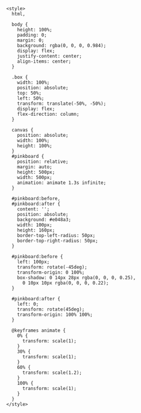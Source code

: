 <!DOCTYPE html PUBLIC "-//W3C//DTD HTML 4.0 Transitional//EN">
<html>
  <head>
    <title>Heart</title>
    <meta name="Generator" content="EditPlus" />
    <meta name="Author" content="" />
    <meta name="Keywords" content="" />
    <meta name="Description" content="" />

    <style>
      html,
      
      body {
        height: 100%;
        padding: 0;
        margin: 0;
        background: rgba(0, 0, 0, 0.984);
        display: flex;
        justify-content: center;
        align-items: center;
      }
      
      .box {
        width: 100%;
        position: absolute;
        top: 50%;
        left: 50%;
        transform: translate(-50%, -50%);
        display: flex;
        flex-direction: column;
      }
      
      canvas {
        position: absolute;
        width: 100%;
        height: 100%;
      }
      #pinkboard {
        position: relative;
        margin: auto;
        height: 500px;
        width: 500px;
        animation: animate 1.3s infinite;
      }
      
      #pinkboard:before,
      #pinkboard:after {
        content: '';
        position: absolute;
        background: #e048a3;
        width: 100px;
        height: 160px;
        border-top-left-radius: 50px;
        border-top-right-radius: 50px;
      }
      
      #pinkboard:before {
        left: 100px;
        transform: rotate(-45deg);
        transform-origin: 0 100%;
        box-shadow: 0 14px 28px rgba(0, 0, 0, 0.25),
          0 10px 10px rgba(0, 0, 0, 0.22);
      }

      #pinkboard:after {
        left: 0;
        transform: rotate(45deg);
        transform-origin: 100% 100%;
      }

      @keyframes animate {
        0% {
          transform: scale(1);
        }
        30% {
          transform: scale(1);
        }
        60% {
          transform: scale(1.2);
        }
        100% {
          transform: scale(1);
        }
      }
    </style>
  </head>

  <body>
    <div class="box">
      <canvas id="pinkboard"></canvas>
    </div>
    <script>
      /*
       * Settings
       */
      var settings = {
        particles: {
          length: 2700, // maximum amount of particles
          duration: 1.17, // particle duration in sec
          velocity: 200, // particle velocity in pixels/sec
          effect: -1.8, // play with this for a nice effect
          size: 13 // particle size in pixels
        }
      };
      /*
       * RequestAnimationFrame polyfill by Erik Möller
       */
      (function() {
        var b = 0;
        var c = ['ms', 'moz', 'webkit', 'o'];
        for (var a = 0; a < c.length && !window.requestAnimationFrame; ++a) {
          window.requestAnimationFrame = window[c[a] + 'RequestAnimationFrame'];
          window.cancelAnimationFrame =
            window[c[a] + 'CancelAnimationFrame'] ||
            window[c[a] + 'CancelRequestAnimationFrame'];
        }
        if (!window.requestAnimationFrame) {
          window.requestAnimationFrame = function(h, e) {
            var d = new Date().getTime();
            var f = Math.max(0, 16 - (d - b));
            var g = window.setTimeout(function() {
              h(d + f);
            }, f);
            b = d + f;
            return g;
          };
        }
        if (!window.cancelAnimationFrame) {
          window.cancelAnimationFrame = function(d) {
            clearTimeout(d);
          };
        }
      })();
      /*
       * Point class
       */
      var Point = (function() {
        function Point(x, y) {
          this.x = typeof x !== 'undefined' ? x : 0;
          this.y = typeof y !== 'undefined' ? y : 0;
        }
        Point.prototype.clone = function() {
          return new Point(this.x, this.y);
        };
        Point.prototype.length = function(length) {
          if (typeof length == 'undefined')
            return Math.sqrt(this.x * this.x + this.y * this.y);
          this.normalize();
          this.x *= length;
          this.y *= length;
          return this;
        };
        Point.prototype.normalize = function() {
          var length = this.length();
          this.x /= length;
          this.y /= length;
          return this;
        };
        return Point;
      })();
      /*
       * Particle class
       */
      var Particle = (function() {
        function Particle() {
          this.position = new Point();
          this.velocity = new Point();
          this.acceleration = new Point();
          this.age = 0;
        }
        Particle.prototype.initialize = function(x, y, dx, dy) {
          this.position.x = x;
          this.position.y = y;
          this.velocity.x = dx;
          this.velocity.y = dy;
          this.acceleration.x = dx * settings.particles.effect;
          this.acceleration.y = dy * settings.particles.effect;
          this.age = 0;
        };
        Particle.prototype.update = function(deltaTime) {
          this.position.x += this.velocity.x * deltaTime;
          this.position.y += this.velocity.y * deltaTime;
          this.velocity.x += this.acceleration.x * deltaTime;
          this.velocity.y += this.acceleration.y * deltaTime;
          this.age += deltaTime;
        };
        Particle.prototype.draw = function(context, image) {
          function ease(t) {
            return --t * t * t + 1;
          }
          var size = image.width * ease(this.age / settings.particles.duration);
          context.globalAlpha = 1 - this.age / settings.particles.duration;
          context.drawImage(
            image,
            this.position.x - size / 2,
            this.position.y - size / 2,
            size,
            size
          );
        };
        return Particle;
      })();
      /*
       * ParticlePool class
       */
      var ParticlePool = (function() {
        var particles,
          firstActive = 0,
          firstFree = 0,
          duration = settings.particles.duration;

        function ParticlePool(length) {
          // create and populate particle pool
          particles = new Array(length);
          for (var i = 0; i < particles.length; i++)
            particles[i] = new Particle();
        }
        ParticlePool.prototype.add = function(x, y, dx, dy) {
          particles[firstFree].initialize(x, y, dx, dy);

          // handle circular queue
          firstFree++;
          if (firstFree == particles.length) firstFree = 0;
          if (firstActive == firstFree) firstActive++;
          if (firstActive == particles.length) firstActive = 0;
        };
        ParticlePool.prototype.update = function(deltaTime) {
          var i;

          // update active particles
          if (firstActive < firstFree) {
            for (i = firstActive; i < firstFree; i++)
              particles[i].update(deltaTime);
          }
          if (firstFree < firstActive) {
            for (i = firstActive; i < particles.length; i++)
              particles[i].update(deltaTime);
            for (i = 0; i < firstFree; i++) particles[i].update(deltaTime);
          }

          // remove inactive particles
          while (
            particles[firstActive].age >= duration &&
            firstActive != firstFree
          ) {
            firstActive++;
            if (firstActive == particles.length) firstActive = 0;
          }
        };
        ParticlePool.prototype.draw = function(context, image) {
          // draw active particles
          if (firstActive < firstFree) {
            for (i = firstActive; i < firstFree; i++)
              particles[i].draw(context, image);
          }
          if (firstFree < firstActive) {
            for (i = firstActive; i < particles.length; i++)
              particles[i].draw(context, image);
            for (i = 0; i < firstFree; i++) particles[i].draw(context, image);
          }
        };
        return ParticlePool;
      })();
      /*
       * Putting it all together
       */
      (function(canvas) {
        var context = canvas.getContext('2d'),
          particles = new ParticlePool(settings.particles.length),
          particleRate =
            settings.particles.length / settings.particles.duration, // particles/sec
          time;

        // get point on heart with -PI <= t <= PI
        function pointOnHeart(t) {
          return new Point(
            160 * Math.pow(Math.sin(t), 3),
            130 * Math.cos(t) -
              50 * Math.cos(2 * t) -
              20 * Math.cos(3 * t) -
              10 * Math.cos(4 * t) +
              25
          );
        }

        // creating the particle image using a dummy canvas
        var image = (function() {
          var canvas = document.createElement('canvas'),
            context = canvas.getContext('2d');
          canvas.width = settings.particles.size;
          canvas.height = settings.particles.size;
          // helper function to create the path
          function to(t) {
            var point = pointOnHeart(t);
            point.x =
              settings.particles.size / 2 +
              (point.x * settings.particles.size) / 350;
            point.y =
              settings.particles.size / 2 -
              (point.y * settings.particles.size) / 350;
            return point;
          }
          // create the path
          context.beginPath();
          var t = -Math.PI;
          var point = to(t);
          context.moveTo(point.x, point.y);
          while (t < Math.PI) {
            t += 0.01; // baby steps!
            point = to(t);
            context.lineTo(point.x, point.y);
          }
          context.closePath();
          // create the fill
          context.fillStyle = '#FF5CA4';
          context.fill();
          // create the image
          var image = new Image();
          image.src = canvas.toDataURL();
          return image;
        })();

        // render that thing!
        function render() {
          // next animation frame
          requestAnimationFrame(render);

          // update time
          var newTime = new Date().getTime() / 1400,
            deltaTime = newTime - (time || newTime);
          time = newTime;

          // clear canvas
          context.clearRect(0, 0, canvas.width, canvas.height);

          // create new particles
          var amount = particleRate * deltaTime;
          for (var i = 0; i < amount; i++) {
            var pos = pointOnHeart(Math.PI - 2 * Math.PI * Math.random());
            var dir = pos.clone().length(settings.particles.velocity);
            particles.add(
              canvas.width / 2 + pos.x,
              canvas.height / 2 - pos.y,
              dir.x,
              -dir.y
            );
          }

          // update and draw particles
          particles.update(deltaTime);
          particles.draw(context, image);
        }

        // handle (re-)sizing of the canvas
        function onResize() {
          canvas.width = canvas.clientWidth;
          canvas.height = canvas.clientHeight;
        }
        window.onresize = onResize;

        // delay rendering bootstrap
        setTimeout(function() {
          onResize();
          render();
        }, 10);
      })(document.getElementById('pinkboard'));
    </script>
    <div
      class="center-text"
      ,
      style="background-color:rgb(0, 0, 0);
        width: 100%;
        color: rgb(209, 60, 102);
        height:100%;
        font-size: 31px;
        font-style: italic;
        display: flex;
        align-items: center;
        justify-content: center;
        margin-bottom: 5px;
        text-align: center;"
    >
      Quỳnh Nhi
    </div>
  </body>
</html>

